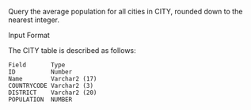 Query the average population for all cities in CITY, rounded down to the nearest integer.

Input Format

The CITY table is described as follows: 
```
Field       Type
ID          Number
Name        Varchar2 (17)
COUNTRYCODE Varchar2 (3)
DISTRICT    Varchar2 (20)
POPULATION  NUMBER
```